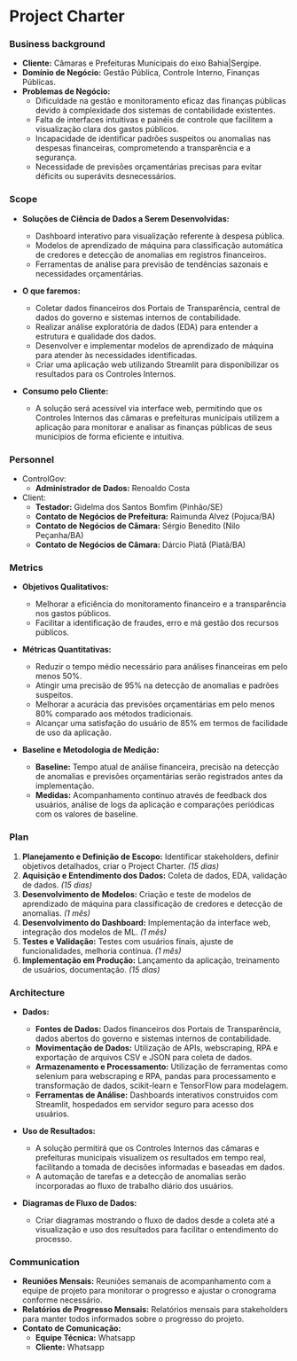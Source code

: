 # Project Charter

### Business background

* **Cliente:** Câmaras e Prefeituras Municipais do eixo Bahia|Sergipe.
* **Domínio de Negócio:** Gestão Pública, Controle Interno, Finanças Públicas.
* **Problemas de Negócio:** 
  * Dificuldade na gestão e monitoramento eficaz das finanças públicas devido à complexidade dos sistemas de contabilidade existentes.
  * Falta de interfaces intuitivas e painéis de controle que facilitem a visualização clara dos gastos públicos.
  * Incapacidade de identificar padrões suspeitos ou anomalias nas despesas financeiras, comprometendo a transparência e a segurança.
  * Necessidade de previsões orçamentárias precisas para evitar déficits ou superávits desnecessários.



### Scope

* **Soluções de Ciência de Dados a Serem Desenvolvidas:**
  * Dashboard interativo para visualização referente à despesa pública.
  * Modelos de aprendizado de máquina para classificação automática de credores e detecção de anomalias em registros financeiros.
  * Ferramentas de análise para previsão de tendências sazonais e necessidades orçamentárias.

* **O que faremos:**
  * Coletar dados financeiros dos Portais de Transparência, central de dados do governo e sistemas internos de contabilidade.
  * Realizar análise exploratória de dados (EDA) para entender a estrutura e qualidade dos dados.
  * Desenvolver e implementar modelos de aprendizado de máquina para atender às necessidades identificadas.
  * Criar uma aplicação web utilizando Streamlit para disponibilizar os resultados para os Controles Internos.

* **Consumo pelo Cliente:**
  * A solução será acessível via interface web, permitindo que os Controles Internos das câmaras e prefeituras municipais utilizem a aplicação para monitorar e analisar as finanças públicas de seus municípios de forma eficiente e intuitiva.


### Personnel

* ControlGov:
  - **Administrador de Dados:** Renoaldo Costa
* Client:
  - **Testador:** Gidelma dos Santos Bomfim (Pinhão/SE)
  - **Contato de Negócios de Prefeitura:** Raimunda Alvez (Pojuca/BA)
  - **Contato de Negócios de Câmara:** Sérgio Benedito (Nilo Peçanha/BA)
  - **Contato de Negócios de Câmara:** Dárcio Piatã (Piatã/BA)
	

### Metrics
* **Objetivos Qualitativos:**
  * Melhorar a eficiência do monitoramento financeiro e a transparência nos gastos públicos.
  * Facilitar a identificação de fraudes, erro e má gestão dos recursos públicos.

* **Métricas Quantitativas:**
  * Reduzir o tempo médio necessário para análises financeiras em pelo menos 50%.
  * Atingir uma precisão de 95% na detecção de anomalias e padrões suspeitos.
  * Melhorar a acurácia das previsões orçamentárias em pelo menos 80% comparado aos métodos tradicionais.
  * Alcançar uma satisfação do usuário de 85% em termos de facilidade de uso da aplicação.

* **Baseline e Metodologia de Medição:**
  * **Baseline:** Tempo atual de análise financeira, precisão na detecção de anomalias e previsões orçamentárias serão registrados antes da implementação.
  * **Medidas:** Acompanhamento contínuo através de feedback dos usuários, análise de logs da aplicação e comparações periódicas com os valores de baseline.

### Plan
  1. **Planejamento e Definição de Escopo:** Identificar stakeholders, definir objetivos detalhados, criar o Project Charter. *(15 dias)*
  2. **Aquisição e Entendimento dos Dados:** Coleta de dados, EDA, validação de dados. *(15 dias)*
  3. **Desenvolvimento de Modelos:** Criação e teste de modelos de aprendizado de máquina para classificação de credores e detecção de anomalias. *(1 mês)*
  4. **Desenvolvimento do Dashboard:** Implementação da interface web, integração dos modelos de ML. *(1 mês)*
  5. **Testes e Validação:** Testes com usuários finais, ajuste de funcionalidades, melhoria contínua. *(1 mês)*
  6. **Implementação em Produção:** Lançamento da aplicação, treinamento de usuários, documentação. *(15 dias)*


### Architecture
* **Dados:**
  * **Fontes de Dados:** Dados financeiros dos Portais de Transparência, dados abertos do governo e sistemas internos de contabilidade.
  * **Movimentação de Dados:** Utilização de APIs, webscraping, RPA e exportação de arquivos CSV e JSON para coleta de dados.
  * **Armazenamento e Processamento:** Utilização de ferramentas como selenium para webscraping e RPA, pandas para processamento e transformação de dados, scikit-learn e TensorFlow para modelagem.
  * **Ferramentas de Análise:** Dashboards interativos construídos com Streamlit, hospedados em servidor seguro para acesso dos usuários.

* **Uso de Resultados:**
  * A solução permitirá que os Controles Internos das câmaras e prefeituras municipais visualizem os resultados em tempo real, facilitando a tomada de decisões informadas e baseadas em dados.
  * A automação de tarefas e a detecção de anomalias serão incorporadas ao fluxo de trabalho diário dos usuários.

* **Diagramas de Fluxo de Dados:**
  * Criar diagramas mostrando o fluxo de dados desde a coleta até a visualização e uso dos resultados para facilitar o entendimento do processo.


### Communication
* **Reuniões Mensais:** Reuniões semanais de acompanhamento com a equipe de projeto para monitorar o progresso e ajustar o cronograma conforme necessário.
* **Relatórios de Progresso Mensais:** Relatórios mensais para stakeholders para manter todos informados sobre o progresso do projeto.
* **Contato de Comunicação:**
  - **Equipe Técnica:** Whatsapp
  - **Cliente:** Whatsapp
